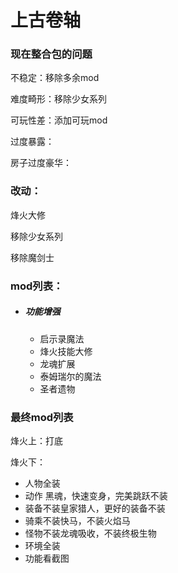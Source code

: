 # 上古卷轴

### 现在整合包的问题

不稳定：移除多余mod

难度畸形：移除少女系列

可玩性差：添加可玩mod

过度暴露：

房子过度豪华：

### 改动：

烽火大修

移除少女系列

移除魔剑士

### mod列表：

- ##### 功能增强

  - 启示录魔法
  - 烽火技能大修
  - 龙魂扩展
  - 泰姆瑞尔的魔法
  - 圣者遗物


### 最终mod列表

烽火上：打底

烽火下：

- 人物全装
- 动作 黑魂，快速变身，完美跳跃不装
- 装备不装皇家猎人，更好的装备不装
- 骑乘不装快马，不装火焰马
- 怪物不装龙魂吸收，不装终极生物
- 环境全装
- 功能看截图





